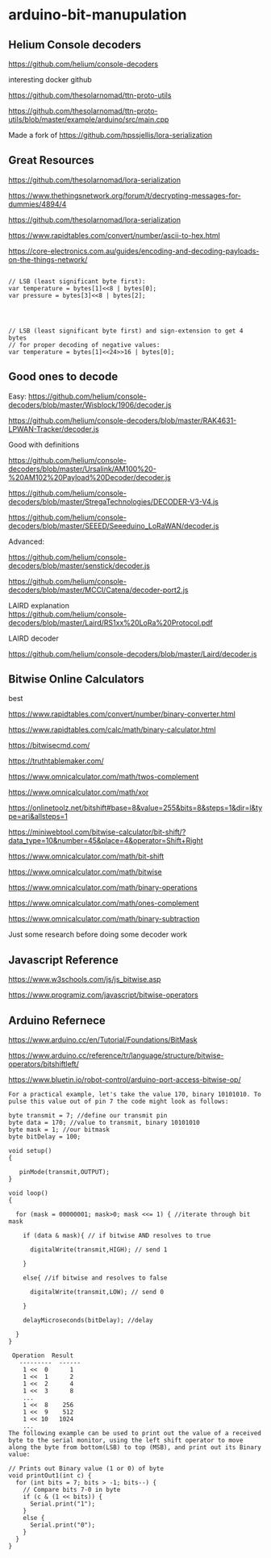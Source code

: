 # arduino-bit-manupulation

## Helium Console decoders

https://github.com/helium/console-decoders




interesting docker github

https://github.com/thesolarnomad/ttn-proto-utils


https://github.com/thesolarnomad/ttn-proto-utils/blob/master/example/arduino/src/main.cpp


Made a fork of     https://github.com/hpssjellis/lora-serialization

## Great Resources

https://github.com/thesolarnomad/lora-serialization



https://www.thethingsnetwork.org/forum/t/decrypting-messages-for-dummies/4894/4

https://github.com/thesolarnomad/lora-serialization

https://www.rapidtables.com/convert/number/ascii-to-hex.html

https://core-electronics.com.au/guides/encoding-and-decoding-payloads-on-the-things-network/


```

// LSB (least significant byte first):
var temperature = bytes[1]<<8 | bytes[0];
var pressure = bytes[3]<<8 | bytes[2];




// LSB (least significant byte first) and sign-extension to get 4 bytes 
// for proper decoding of negative values:
var temperature = bytes[1]<<24>>16 | bytes[0];

```


## Good ones to decode

Easy:
https://github.com/helium/console-decoders/blob/master/Wisblock/1906/decoder.js

https://github.com/helium/console-decoders/blob/master/RAK4631-LPWAN-Tracker/decoder.js






Good with definitions

https://github.com/helium/console-decoders/blob/master/Ursalink/AM100%20-%20AM102%20Payload%20Decoder/decoder.js

https://github.com/helium/console-decoders/blob/master/StregaTechnologies/DECODER-V3-V4.js

https://github.com/helium/console-decoders/blob/master/SEEED/Seeeduino_LoRaWAN/decoder.js




Advanced:

https://github.com/helium/console-decoders/blob/master/senstick/decoder.js

https://github.com/helium/console-decoders/blob/master/MCCI/Catena/decoder-port2.js


LAIRD explanation   
https://github.com/helium/console-decoders/blob/master/Laird/RS1xx%20LoRa%20Protocol.pdf

LAIRD decoder

https://github.com/helium/console-decoders/blob/master/Laird/decoder.js





## Bitwise Online Calculators

best

https://www.rapidtables.com/convert/number/binary-converter.html


https://www.rapidtables.com/calc/math/binary-calculator.html

https://bitwisecmd.com/

https://truthtablemaker.com/    



https://www.omnicalculator.com/math/twos-complement

https://www.omnicalculator.com/math/xor


https://onlinetoolz.net/bitshift#base=8&value=255&bits=8&steps=1&dir=l&type=ari&allsteps=1

https://miniwebtool.com/bitwise-calculator/bit-shift/?data_type=10&number=45&place=4&operator=Shift+Right

https://www.omnicalculator.com/math/bit-shift

https://www.omnicalculator.com/math/bitwise

https://www.omnicalculator.com/math/binary-operations


https://www.omnicalculator.com/math/ones-complement


https://www.omnicalculator.com/math/binary-subtraction

Just some research before doing some decoder work

## Javascript Reference

https://www.w3schools.com/js/js_bitwise.asp

https://www.programiz.com/javascript/bitwise-operators



## Arduino Refernece
https://www.arduino.cc/en/Tutorial/Foundations/BitMask

https://www.arduino.cc/reference/tr/language/structure/bitwise-operators/bitshiftleft/

https://www.bluetin.io/robot-control/arduino-port-access-bitwise-op/


```
For a practical example, let's take the value 170, binary 10101010. To pulse this value out of pin 7 the code might look as follows:

byte transmit = 7; //define our transmit pin
byte data = 170; //value to transmit, binary 10101010
byte mask = 1; //our bitmask
byte bitDelay = 100;

void setup()
{

   pinMode(transmit,OUTPUT);
}

void loop()
{

  for (mask = 00000001; mask>0; mask <<= 1) { //iterate through bit mask

    if (data & mask){ // if bitwise AND resolves to true

      digitalWrite(transmit,HIGH); // send 1

    }

    else{ //if bitwise and resolves to false

      digitalWrite(transmit,LOW); // send 0

    }

    delayMicroseconds(bitDelay); //delay

  }
}

```





```
 Operation  Result
   ---------  ------
    1 <<  0      1
    1 <<  1      2
    1 <<  2      4
    1 <<  3      8
    ...
    1 <<  8    256
    1 <<  9    512
    1 << 10   1024
    ...
The following example can be used to print out the value of a received byte to the serial monitor, using the left shift operator to move along the byte from bottom(LSB) to top (MSB), and print out its Binary value:

// Prints out Binary value (1 or 0) of byte
void printOut1(int c) {
  for (int bits = 7; bits > -1; bits--) {
    // Compare bits 7-0 in byte
    if (c & (1 << bits)) {
      Serial.print("1");
    }
    else {
      Serial.print("0");
    }
  }
}
```





